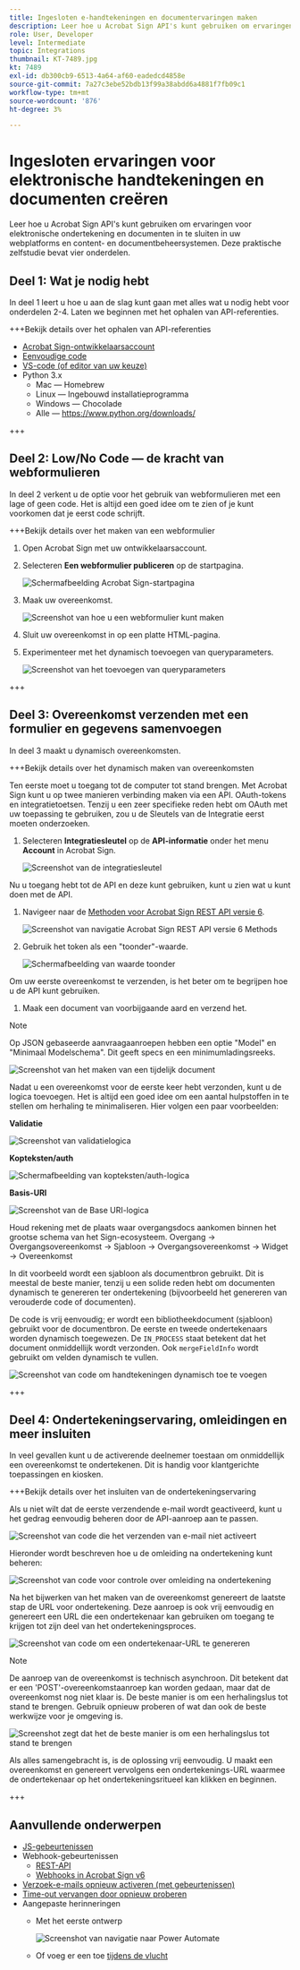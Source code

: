 ```yaml
---
title: Ingesloten e-handtekeningen en documentervaringen maken
description: Leer hoe u Acrobat Sign API's kunt gebruiken om ervaringen voor elektronische handtekeningen en documenten in te sluiten in uw webplatforms en content- en documentbeheersystemen
role: User, Developer
level: Intermediate
topic: Integrations
thumbnail: KT-7489.jpg
kt: 7489
exl-id: db300cb9-6513-4a64-af60-eadedcd4858e
source-git-commit: 7a27c3ebe52bdb13f99a38abdd6a4881f7fb09c1
workflow-type: tm+mt
source-wordcount: '876'
ht-degree: 3%

---
```


# Ingesloten ervaringen voor elektronische handtekeningen en documenten creëren

Leer hoe u Acrobat Sign API&#39;s kunt gebruiken om ervaringen voor elektronische ondertekening en documenten in te sluiten in uw webplatforms en content- en documentbeheersystemen. Deze praktische zelfstudie bevat vier onderdelen.

## Deel 1: Wat je nodig hebt

In deel 1 leert u hoe u aan de slag kunt gaan met alles wat u nodig hebt voor onderdelen 2-4. Laten we beginnen met het ophalen van API-referenties.

+++Bekijk details over het ophalen van API-referenties

* [Acrobat Sign-ontwikkelaarsaccount](https://acrobat.adobe.com/nl/nl/sign/developer-form.html)
* [Eenvoudige code](https://github.com/benvanderberg/adobe-sign-api-tutorial)
* [VS-code (of editor van uw keuze)](https://code.visualstudio.com)
* Python 3.x
   * Mac — Homebrew
   * Linux — Ingebouwd installatieprogramma
   * Windows — Chocolade
   * Alle — https://www.python.org/downloads/

+++

## Deel 2: Low/No Code — de kracht van webformulieren

In deel 2 verkent u de optie voor het gebruik van webformulieren met een lage of geen code. Het is altijd een goed idee om te zien of je kunt voorkomen dat je eerst code schrijft.

+++Bekijk details over het maken van een webformulier

1. Open Acrobat Sign met uw ontwikkelaarsaccount.

1. Selecteren **Een webformulier publiceren** op de startpagina.

   ![Schermafbeelding Acrobat Sign-startpagina](assets/embeddedesignature/embed_1.png)

1. Maak uw overeenkomst.

   ![Screenshot van hoe u een webformulier kunt maken](assets/embeddedesignature/embed_2.png)

1. Sluit uw overeenkomst in op een platte HTML-pagina.

1. Experimenteer met het dynamisch toevoegen van queryparameters.

   ![Screenshot van het toevoegen van queryparameters](assets/embeddedesignature/embed_3.png)

+++

## Deel 3: Overeenkomst verzenden met een formulier en gegevens samenvoegen

In deel 3 maakt u dynamisch overeenkomsten.

+++Bekijk details over het dynamisch maken van overeenkomsten

Ten eerste moet u toegang tot de computer tot stand brengen. Met Acrobat Sign kunt u op twee manieren verbinding maken via een API. OAuth-tokens en integratietoetsen. Tenzij u een zeer specifieke reden hebt om OAuth met uw toepassing te gebruiken, zou u de Sleutels van de Integratie eerst moeten onderzoeken.

1. Selecteren **Integratiesleutel** op de **API-informatie** onder het menu **Account** in Acrobat Sign.

   ![Screenshot van de integratiesleutel](assets/embeddedesignature/embed_4.png)

Nu u toegang hebt tot de API en deze kunt gebruiken, kunt u zien wat u kunt doen met de API.

1. Navigeer naar de [Methoden voor Acrobat Sign REST API versie 6](http://adobesign.com/public/docs/restapi/v6).

   ![Screenshot van navigatie Acrobat Sign REST API versie 6 Methods](assets/embeddedesignature/embed_5.png)

1. Gebruik het token als een &quot;toonder&quot;-waarde.

   ![Schermafbeelding van waarde toonder](assets/embeddedesignature/embed_6.png)

Om uw eerste overeenkomst te verzenden, is het beter om te begrijpen hoe u de API kunt gebruiken.

1. Maak een document van voorbijgaande aard en verzend het.

>[!NOTE]
>
>Op JSON gebaseerde aanvraagaanroepen hebben een optie &quot;Model&quot; en &quot;Minimaal Modelschema&quot;. Dit geeft specs en een minimumladingsreeks.

![Screenshot van het maken van een tijdelijk document](assets/embeddedesignature/embed_7.png)

Nadat u een overeenkomst voor de eerste keer hebt verzonden, kunt u de logica toevoegen. Het is altijd een goed idee om een aantal hulpstoffen in te stellen om herhaling te minimaliseren. Hier volgen een paar voorbeelden:

**Validatie**

![Screenshot van validatielogica](assets/embeddedesignature/embed_8.png)

**Kopteksten/auth**

![Schermafbeelding van kopteksten/auth-logica](assets/embeddedesignature/embed_9.png)

**Basis-URI**

![Screenshot van de Base URI-logica](assets/embeddedesignature/embed_10.png)

Houd rekening met de plaats waar overgangsdocs aankomen binnen het grootse schema van het Sign-ecosysteem.
Overgang -> Overgangsovereenkomst -> Sjabloon -> Overgangsovereenkomst -> Widget -> Overeenkomst

In dit voorbeeld wordt een sjabloon als documentbron gebruikt. Dit is meestal de beste manier, tenzij u een solide reden hebt om documenten dynamisch te genereren ter ondertekening (bijvoorbeeld het genereren van verouderde code of documenten).

De code is vrij eenvoudig; er wordt een bibliotheekdocument (sjabloon) gebruikt voor de documentbron. De eerste en tweede ondertekenaars worden dynamisch toegewezen. De `IN_PROCESS` staat betekent dat het document onmiddellijk wordt verzonden. Ook `mergeFieldInfo` wordt gebruikt om velden dynamisch te vullen.

![Screenshot van code om handtekeningen dynamisch toe te voegen](assets/embeddedesignature/embed_11.png)

+++

## Deel 4: Ondertekeningservaring, omleidingen en meer insluiten

In veel gevallen kunt u de activerende deelnemer toestaan om onmiddellijk een overeenkomst te ondertekenen. Dit is handig voor klantgerichte toepassingen en kiosken.

+++Bekijk details over het insluiten van de ondertekeningservaring

Als u niet wilt dat de eerste verzendende e-mail wordt geactiveerd, kunt u het gedrag eenvoudig beheren door de API-aanroep aan te passen.

![Screenshot van code die het verzenden van e-mail niet activeert](assets/embeddedesignature/embed_12.png)

Hieronder wordt beschreven hoe u de omleiding na ondertekening kunt beheren:

![Screenshot van code voor controle over omleiding na ondertekening](assets/embeddedesignature/embed_13.png)

Na het bijwerken van het maken van de overeenkomst genereert de laatste stap de URL voor ondertekening. Deze aanroep is ook vrij eenvoudig en genereert een URL die een ondertekenaar kan gebruiken om toegang te krijgen tot zijn deel van het ondertekeningsproces.

![Screenshot van code om een ondertekenaar-URL te genereren](assets/embeddedesignature/embed_14.png)

>[!NOTE]
>
>De aanroep van de overeenkomst is technisch asynchroon. Dit betekent dat er een &#39;POST&#39;-overeenkomstaanroep kan worden gedaan, maar dat de overeenkomst nog niet klaar is. De beste manier is om een herhalingslus tot stand te brengen. Gebruik opnieuw proberen of wat dan ook de beste werkwijze voor je omgeving is.

![Screenshot zegt dat het de beste manier is om een herhalingslus tot stand te brengen](assets/embeddedesignature/embed_15.png)

Als alles samengebracht is, is de oplossing vrij eenvoudig. U maakt een overeenkomst en genereert vervolgens een ondertekenings-URL waarmee de ondertekenaar op het ondertekeningsritueel kan klikken en beginnen.

+++

## Aanvullende onderwerpen

* [JS-gebeurtenissen](https://www.adobe.io/apis/documentcloud/sign/docs.html#!adobedocs/adobe-sign/master/events.md)
* Webhook-gebeurtenissen
   * [REST-API](https://sign-acs.na1.echosign.com/public/docs/restapi/v6#!/webhooks/createWebhook)
   * [Webhooks in Acrobat Sign v6](https://www.adobe.io/apis/documentcloud/sign/docs.html#!adobedocs/adobe-sign/master/webhooks.md)
* [Verzoek-e-mails opnieuw activeren (met gebeurtenissen)](https://sign-acs.na1.echosign.com/public/docs/restapi/v6#!/agreements/updateAgreement)
* [Time-out vervangen door opnieuw proberen](https://stackoverflow.com/questions/23267409/how-to-implement-retry-mechanism-into-python-requests-library)
* Aangepaste herinneringen
   * Met het eerste ontwerp

      ![Screenshot van navigatie naar Power Automate](assets/embeddedesignature/embed_16.png)

   * Of voeg er een toe [tijdens de vlucht](https://sign-acs.na1.echosign.com/public/docs/restapi/v6#!/agreements/createReminderOnParticipant)
